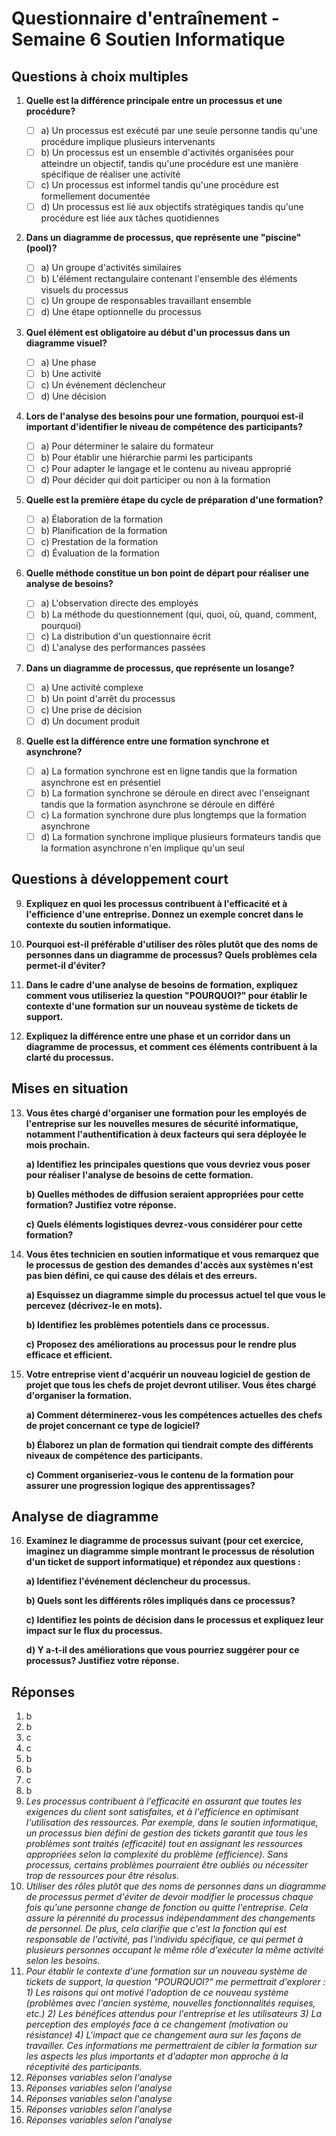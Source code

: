 # Questionnaire d'entraînement - Semaine 6 Soutien Informatique

## Questions à choix multiples

1. **Quelle est la différence principale entre un processus et une procédure?**

   - [ ] a) Un processus est exécuté par une seule personne tandis qu'une procédure implique plusieurs intervenants
   - [ ] b) Un processus est un ensemble d'activités organisées pour atteindre un objectif, tandis qu'une procédure est une manière spécifique de réaliser une activité
   - [ ] c) Un processus est informel tandis qu'une procédure est formellement documentée
   - [ ] d) Un processus est lié aux objectifs stratégiques tandis qu'une procédure est liée aux tâches quotidiennes

2. **Dans un diagramme de processus, que représente une "piscine" (pool)?**

   - [ ] a) Un groupe d'activités similaires
   - [ ] b) L'élément rectangulaire contenant l'ensemble des éléments visuels du processus
   - [ ] c) Un groupe de responsables travaillant ensemble
   - [ ] d) Une étape optionnelle du processus

3. **Quel élément est obligatoire au début d'un processus dans un diagramme visuel?**

   - [ ] a) Une phase
   - [ ] b) Une activité
   - [ ] c) Un événement déclencheur
   - [ ] d) Une décision

4. **Lors de l'analyse des besoins pour une formation, pourquoi est-il important d'identifier le niveau de compétence des participants?**

   - [ ] a) Pour déterminer le salaire du formateur
   - [ ] b) Pour établir une hiérarchie parmi les participants
   - [ ] c) Pour adapter le langage et le contenu au niveau approprié
   - [ ] d) Pour décider qui doit participer ou non à la formation

5. **Quelle est la première étape du cycle de préparation d'une formation?**

   - [ ] a) Élaboration de la formation
   - [ ] b) Planification de la formation
   - [ ] c) Prestation de la formation
   - [ ] d) Évaluation de la formation

6. **Quelle méthode constitue un bon point de départ pour réaliser une analyse de besoins?**

   - [ ] a) L'observation directe des employés
   - [ ] b) La méthode du questionnement (qui, quoi, où, quand, comment, pourquoi)
   - [ ] c) La distribution d'un questionnaire écrit
   - [ ] d) L'analyse des performances passées

7. **Dans un diagramme de processus, que représente un losange?**

   - [ ] a) Une activité complexe
   - [ ] b) Un point d'arrêt du processus
   - [ ] c) Une prise de décision
   - [ ] d) Un document produit

8. **Quelle est la différence entre une formation synchrone et asynchrone?**

   - [ ] a) La formation synchrone est en ligne tandis que la formation asynchrone est en présentiel
   - [ ] b) La formation synchrone se déroule en direct avec l'enseignant tandis que la formation asynchrone se déroule en différé
   - [ ] c) La formation synchrone dure plus longtemps que la formation asynchrone
   - [ ] d) La formation synchrone implique plusieurs formateurs tandis que la formation asynchrone n'en implique qu'un seul

## Questions à développement court

9. **Expliquez en quoi les processus contribuent à l'efficacité et à l'efficience d'une entreprise. Donnez un exemple concret dans le contexte du soutien informatique.**

10. **Pourquoi est-il préférable d'utiliser des rôles plutôt que des noms de personnes dans un diagramme de processus? Quels problèmes cela permet-il d'éviter?**

11. **Dans le cadre d'une analyse de besoins de formation, expliquez comment vous utiliseriez la question "POURQUOI?" pour établir le contexte d'une formation sur un nouveau système de tickets de support.**

12. **Expliquez la différence entre une phase et un corridor dans un diagramme de processus, et comment ces éléments contribuent à la clarté du processus.**

## Mises en situation

13. **Vous êtes chargé d'organiser une formation pour les employés de l'entreprise sur les nouvelles mesures de sécurité informatique, notamment l'authentification à deux facteurs qui sera déployée le mois prochain.**

    **a) Identifiez les principales questions que vous devriez vous poser pour réaliser l'analyse de besoins de cette formation.**

    **b) Quelles méthodes de diffusion seraient appropriées pour cette formation? Justifiez votre réponse.**

    **c) Quels éléments logistiques devrez-vous considérer pour cette formation?**

14. **Vous êtes technicien en soutien informatique et vous remarquez que le processus de gestion des demandes d'accès aux systèmes n'est pas bien défini, ce qui cause des délais et des erreurs.**

    **a) Esquissez un diagramme simple du processus actuel tel que vous le percevez (décrivez-le en mots).**

    **b) Identifiez les problèmes potentiels dans ce processus.**

    **c) Proposez des améliorations au processus pour le rendre plus efficace et efficient.**

15. **Votre entreprise vient d'acquérir un nouveau logiciel de gestion de projet que tous les chefs de projet devront utiliser. Vous êtes chargé d'organiser la formation.**

    **a) Comment déterminerez-vous les compétences actuelles des chefs de projet concernant ce type de logiciel?**

    **b) Élaborez un plan de formation qui tiendrait compte des différents niveaux de compétence des participants.**

    **c) Comment organiseriez-vous le contenu de la formation pour assurer une progression logique des apprentissages?**

## Analyse de diagramme

16. **Examinez le diagramme de processus suivant (pour cet exercice, imaginez un diagramme simple montrant le processus de résolution d'un ticket de support informatique) et répondez aux questions :**

    **a) Identifiez l'événement déclencheur du processus.**

    **b) Quels sont les différents rôles impliqués dans ce processus?**

    **c) Identifiez les points de décision dans le processus et expliquez leur impact sur le flux du processus.**

    **d) Y a-t-il des améliorations que vous pourriez suggérer pour ce processus? Justifiez votre réponse.**

## Réponses

1. b
2. b
3. c
4. c
5. b
6. b
7. c
8. b
9. _Les processus contribuent à l'efficacité en assurant que toutes les exigences du client sont satisfaites, et à l'efficience en optimisant l'utilisation des ressources. Par exemple, dans le soutien informatique, un processus bien défini de gestion des tickets garantit que tous les problèmes sont traités (efficacité) tout en assignant les ressources appropriées selon la complexité du problème (efficience). Sans processus, certains problèmes pourraient être oubliés ou nécessiter trop de ressources pour être résolus._
10. _Utiliser des rôles plutôt que des noms de personnes dans un diagramme de processus permet d'éviter de devoir modifier le processus chaque fois qu'une personne change de fonction ou quitte l'entreprise. Cela assure la pérennité du processus indépendamment des changements de personnel. De plus, cela clarifie que c'est la fonction qui est responsable de l'activité, pas l'individu spécifique, ce qui permet à plusieurs personnes occupant le même rôle d'exécuter la même activité selon les besoins._
11. _Pour établir le contexte d'une formation sur un nouveau système de tickets de support, la question "POURQUOI?" me permettrait d'explorer : 1) Les raisons qui ont motivé l'adoption de ce nouveau système (problèmes avec l'ancien système, nouvelles fonctionnalités requises, etc.) 2) Les bénéfices attendus pour l'entreprise et les utilisateurs 3) La perception des employés face à ce changement (motivation ou résistance) 4) L'impact que ce changement aura sur les façons de travailler. Ces informations me permettraient de cibler la formation sur les aspects les plus importants et d'adapter mon approche à la réceptivité des participants._
12. _Réponses variables selon l'analyse_
13. _Réponses variables selon l'analyse_
14. _Réponses variables selon l'analyse_
15. _Réponses variables selon l'analyse_
16. _Réponses variables selon l'analyse_
